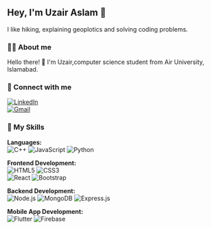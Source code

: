 ## Hey, I'm Uzair Aslam 👋

I like hiking, explaining geoplotics and solving coding problems.

### 👨‍💻 About me
Hello there! 👋 I'm Uzair,computer science student from Air University, Islamabad. 

### 👥 Connect with me
[![LinkedIn](https://img.shields.io/badge/LinkedIn-blue?logo=linkedin)](https://linkedin.com/in/yourprofile)  
[![Gmail](https://img.shields.io/badge/Gmail-D14836?logo=gmail&logoColor=white)](mailto:mruzairaslam1@gmail.com)

### 🚀 My Skills
**Languages:**  
![C++](https://img.shields.io/badge/C++-00599C?logo=c%2B%2B&logoColor=white) ![JavaScript](https://img.shields.io/badge/JavaScript-F7DF1E?logo=javascript) ![Python](https://img.shields.io/badge/Python-3776AB?logo=python)

**Frontend Development:**  
![HTML5](https://img.shields.io/badge/HTML5-E34F26?logo=html5) ![CSS3](https://img.shields.io/badge/CSS3-1572B6?logo=css3)  
![React](https://img.shields.io/badge/React-61DAFB?logo=react) ![Bootstrap](https://img.shields.io/badge/Bootstrap-563D7C?logo=bootstrap)

**Backend Development:**  
![Node.js](https://img.shields.io/badge/Node.js-339933?logo=node.js) ![MongoDB](https://img.shields.io/badge/MongoDB-4EA94B?logo=mongodb) ![Express.js](https://img.shields.io/badge/Express.js-000000?logo=express&logoColor=white)

**Mobile App Development:**  
![Flutter](https://img.shields.io/badge/Flutter-02569B?logo=flutter) ![Firebase](https://img.shields.io/badge/Firebase-FFCA28?logo=firebase)
